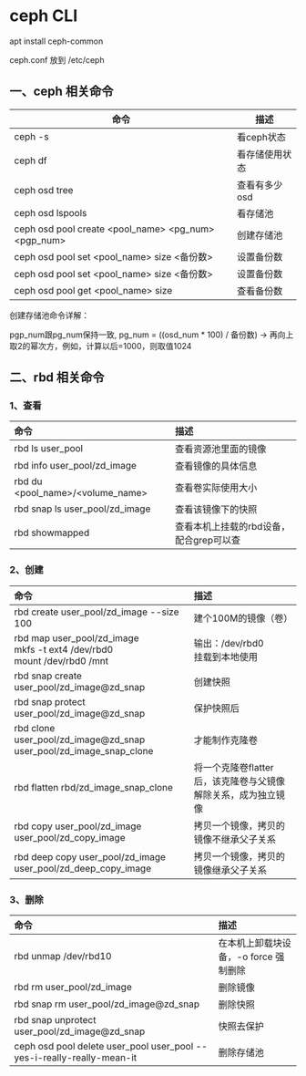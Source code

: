 # ceph CLI

apt install ceph-common

ceph.conf 放到 /etc/ceph

## 一、ceph 相关命令

| 命令                                                | 描述           |
| --------------------------------------------------- | -------------- |
| ceph -s                                             | 看ceph状态     |
| ceph df                                             | 看存储使用状态 |
| ceph osd tree                                       | 查看有多少osd  |
| ceph osd lspools                                    | 看存储池       |
| ceph osd pool create <pool_name> <pg_num> <pgp_num> | 创建存储池     |
| ceph osd pool set <pool_name> size <备份数>         | 设置备份数     |
| ceph osd pool set <pool_name> size <备份数>         | 设置备份数     |
| ceph osd pool get <pool_name> size                  | 查看备份数     |

创建存储池命令详解：

pgp_num跟pg_num保持一致, pg_num = ((osd_num * 100) / 备份数) -> 再向上取2的幂次方，例如，计算以后=1000，则取值1024

## 二、rbd 相关命令

### 1、查看

| 命令                             | 描述                                    |
| :------------------------------- | :-------------------------------------- |
| rbd ls user_pool                 | 查看资源池里面的镜像                    |
| rbd info user_pool/zd_image      | 查看镜像的具体信息                      |
| rbd du <pool_name>/<volume_name> | 查看卷实际使用大小                      |
| rbd snap ls user_pool/zd_image   | 查看该镜像下的快照                      |
| rbd showmapped                   | 查看本机上挂载的rbd设备，配合grep可以查 |

### 2、创建

| 命令                                                         | 描述                                                         |
| :----------------------------------------------------------- | :----------------------------------------------------------- |
| rbd create user_pool/zd_image --size 100                     | 建个100M的镜像（卷）                                         |
| rbd map user_pool/zd_image<br/>mkfs -t ext4 /dev/rbd0<br/>mount /dev/rbd0 /mnt | 输出：/dev/rbd0<br/>挂载到本地使用                           |
| rbd snap create user_pool/zd_image@zd_snap                   | 创建快照                                                     |
| rbd snap protect user_pool/zd_image@zd_snap                  | 保护快照后                                                   |
| rbd clone user_pool/zd_image@zd_snap user_pool/zd_image_snap_clone | 才能制作克隆卷                                               |
| rbd flatten rbd/zd_image_snap_clone                          | 将一个克隆卷flatter后，该克隆卷与父镜像解除关系，成为独立镜像 |
| rbd copy user_pool/zd_image user_pool/zd_copy_image          | 拷贝一个镜像，拷贝的镜像不继承父子关系                       |
| rbd deep copy user_pool/zd_image user_pool/zd_deep_copy_image | 拷贝一个镜像，拷贝的镜像继承父子关系                         |

### 3、删除

| 命令                                                         | 描述                                  |
| :----------------------------------------------------------- | :------------------------------------ |
| rbd unmap /dev/rbd10                                         | 在本机上卸载块设备，-o force 强制删除 |
| rbd rm user_pool/zd_image                                    | 删除镜像                              |
| rbd snap rm user_pool/zd_image@zd_snap                       | 删除快照                              |
| rbd snap unprotect user_pool/zd_image@zd_snap                | 快照去保护                            |
| ceph osd pool delete user_pool user_pool --yes-i-really-really-mean-it | 删除存储池                            |

